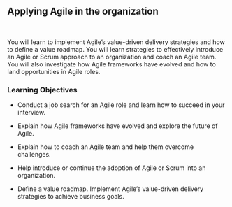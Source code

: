 ## Applying Agile in the organization

<br>

You will learn to implement Agile’s value-driven delivery strategies and how to define a value roadmap. You will learn strategies to effectively introduce an Agile or Scrum approach to an organization and coach an Agile team. You will also investigate how Agile frameworks have evolved and how to land opportunities in Agile roles.

### Learning Objectives

- Conduct a job search for an Agile role and learn how to succeed in your interview.

- Explain how Agile frameworks have evolved and explore the future of Agile.

- Explain how to coach an Agile team and help them overcome challenges.

- Help introduce or continue the adoption of Agile or Scrum into an organization.

- Define a value roadmap.
Implement Agile’s value-driven delivery strategies to achieve business goals.